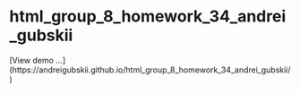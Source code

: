 <h1>html_group_8_homework_34_andrei_gubskii</h1>
[View demo ...](https://andreigubskii.github.io/html_group_8_homework_34_andrei_gubskii/)